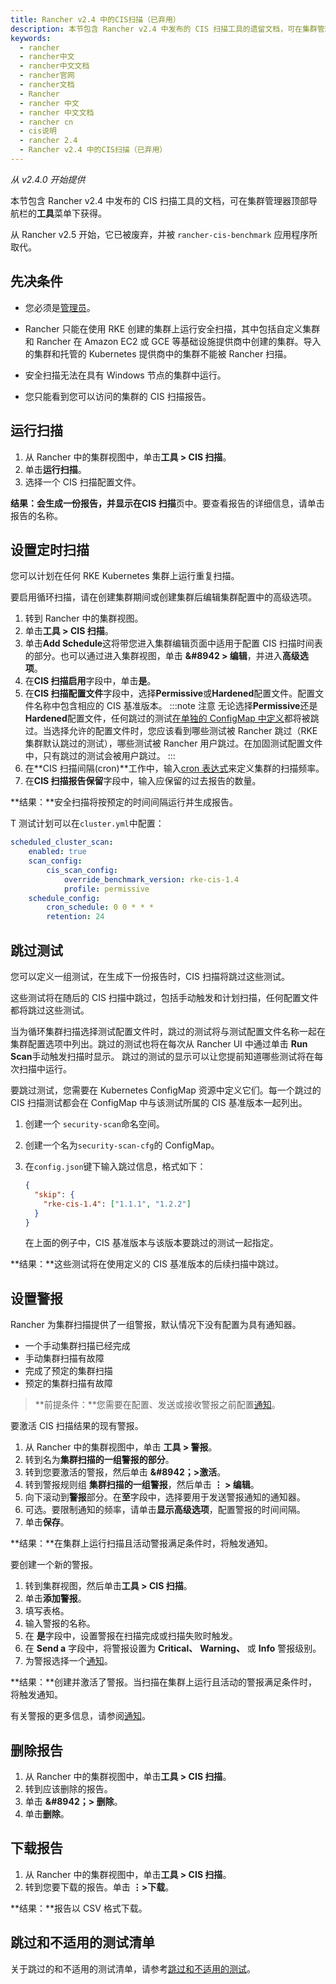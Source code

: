 ```yaml
---
title: Rancher v2.4 中的CIS扫描（已弃用）
description: 本节包含 Rancher v2.4 中发布的 CIS 扫描工具的遗留文档，可在集群管理器顶部导航栏的工具菜单下获得。从 Rancher v2.5 开始，它已被废弃，并被 rancher-cis-benchmark应用程序所取代。
keywords:
  - rancher
  - rancher中文
  - rancher中文文档
  - rancher官网
  - rancher文档
  - Rancher
  - rancher 中文
  - rancher 中文文档
  - rancher cn
  - cis说明
  - rancher 2.4
  - Rancher v2.4 中的CIS扫描（已弃用）
---
```


_从 v2.4.0 开始提供_

本节包含 Rancher v2.4 中发布的 CIS 扫描工具的文档，可在集群管理器顶部导航栏的**工具**菜单下获得。

从 Rancher v2.5 开始，它已被废弃，并被 `rancher-cis-benchmark` 应用程序所取代。

## 先决条件

- 您必须是[管理员](/docs/rancher2.5/admin-settings/rbac/cluster-project-roles/_index)。

- Rancher 只能在使用 RKE 创建的集群上运行安全扫描，其中包括自定义集群和 Rancher 在 Amazon EC2 或 GCE 等基础设施提供商中创建的集群。导入的集群和托管的 Kubernetes 提供商中的集群不能被 Rancher 扫描。

- 安全扫描无法在具有 Windows 节点的集群中运行。

- 您只能看到您可以访问的集群的 CIS 扫描报告。

## 运行扫描

1. 从 Rancher 中的集群视图中，单击**工具 > CIS 扫描**。
1. 单击**运行扫描**。
1. 选择一个 CIS 扫描配置文件。

**结果：**会生成一份报告，并显示在**CIS 扫描**页中。要查看报告的详细信息，请单击报告的名称。

## 设置定时扫描

您可以计划在任何 RKE Kubernetes 集群上运行重复扫描。

要启用循环扫描，请在创建集群期间或创建集群后编辑集群配置中的高级选项。

1. 转到 Rancher 中的集群视图。
1. 单击**工具 > CIS 扫描**。
1. 单击**Add Schedule**这将带您进入集群编辑页面中适用于配置 CIS 扫描时间表的部分。也可以通过进入集群视图，单击 **&#8942 > 编辑**，并进入**高级选项**。
1. 在**CIS 扫描启用**字段中，单击**是**。
1. 在**CIS 扫描配置文件**字段中，选择**Permissive**或**Hardened**配置文件。配置文件名称中包含相应的 CIS 基准版本。
   :::note 注意
   无论选择**Permissive**还是**Hardened**配置文件，任何跳过的测试[在单独的 ConfigMap 中定义](#skipping-tests)都将被跳过。当选择允许的配置文件时，您应该看到哪些测试被 Rancher 跳过（RKE 集群默认跳过的测试），哪些测试被 Rancher 用户跳过。在加固测试配置文件中，只有跳过的测试会被用户跳过。
   :::
1. 在**CIS 扫描间隔(cron)**工作中，输入[cron 表达式](https://en.wikipedia.org/wiki/Cron#CRON_expression)来定义集群的扫描频率。
1. 在**CIS 扫描报告保留**字段中，输入应保留的过去报告的数量。

**结果：**安全扫描将按预定的时间间隔运行并生成报告。

T 测试计划可以在`cluster.yml`中配置：

```yaml
scheduled_cluster_scan:
    enabled: true
    scan_config:
        cis_scan_config:
            override_benchmark_version: rke-cis-1.4
            profile: permissive
    schedule_config:
        cron_schedule: 0 0 * * *
        retention: 24
```

## 跳过测试

您可以定义一组测试，在生成下一份报告时，CIS 扫描将跳过这些测试。

这些测试将在随后的 CIS 扫描中跳过，包括手动触发和计划扫描，任何配置文件都将跳过这些测试。

当为循环集群扫描选择测试配置文件时，跳过的测试将与测试配置文件名称一起在集群配置选项中列出。跳过的测试也将在每次从 Rancher UI 中通过单击 **Run Scan**手动触发扫描时显示。 跳过的测试的显示可以让您提前知道哪些测试将在每次扫描中运行。

要跳过测试，您需要在 Kubernetes ConfigMap 资源中定义它们。每一个跳过的 CIS 扫描测试都会在 ConfigMap 中与该测试所属的 CIS 基准版本一起列出。

1. 创建一个 `security-scan`命名空间。
1. 创建一个名为`security-scan-cfg`的 ConfigMap。
1. 在`config.json`键下输入跳过信息，格式如下：

   ```json
   {
     "skip": {
       "rke-cis-1.4": ["1.1.1", "1.2.2"]
     }
   }
   ```

   在上面的例子中，CIS 基准版本与该版本要跳过的测试一起指定。

**结果：**这些测试将在使用定义的 CIS 基准版本的后续扫描中跳过。

## 设置警报

Rancher 为集群扫描提供了一组警报，默认情况下没有配置为具有通知器。

- 一个手动集群扫描已经完成
- 手动集群扫描有故障
- 完成了预定的集群扫描
- 预定的集群扫描有故障

> **前提条件：**您需要在配置、发送或接收警报之前配置[通知](/docs/rancher2.5/cluster-admin/tools/notifiers/_index)。

要激活 CIS 扫描结果的现有警报。

1. 从 Rancher 中的集群视图中，单击 **工具 > 警报**。
1. 转到名为**集群扫描的一组警报的部分**。
1. 转到您要激活的警报，然后单击 **&#8942；>激活**。
1. 转到警报规则组 **集群扫描的一组警报**，然后单击 **&#8942; > 编辑**。
1. 向下滚动到**警报**部分。在**至**字段中，选择要用于发送警报通知的通知器。
1. 可选。要限制通知的频率，请单击**显示高级选项**，配置警报的时间间隔。
1. 单击**保存**。

**结果：**在集群上运行扫描且活动警报满足条件时，将触发通知。

要创建一个新的警报。

1. 转到集群视图，然后单击**工具 > CIS 扫描**。
1. 单击**添加警报**。
1. 填写表格。
1. 输入警报的名称。
1. 在 **是**字段中，设置警报在扫描完成或扫描失败时触发。
1. 在 **Send a** 字段中，将警报设置为 **Critical、** **Warning、** 或 **Info** 警报级别。
1. 为警报选择一个[通知](/docs/rancher2.5/cluster-admin/tools/notifiers/_index)。

**结果：**创建并激活了警报。当扫描在集群上运行且活动的警报满足条件时，将触发通知。

有关警报的更多信息，请参阅[通知](/docs/rancher2.5/cluster-admin/tools/notifiers/_index)。

## 删除报告

1. 从 Rancher 中的集群视图中，单击**工具 > CIS 扫描**。
1. 转到应该删除的报告。
1. 单击 **&#8942；> 删除**。
1. 单击**删除**。

## 下载报告

1. 从 Rancher 中的集群视图中，单击**工具 > CIS 扫描**。
1. 转到您要下载的报告。单击 **&#8942;>下载**。

**结果：**报告以 CSV 格式下载。

## 跳过和不适用的测试清单

关于跳过的和不适用的测试清单，请参考[跳过和不适用的测试](/docs/rancher2.5/cis-scans/2.4/skipped-tests/_index)。
